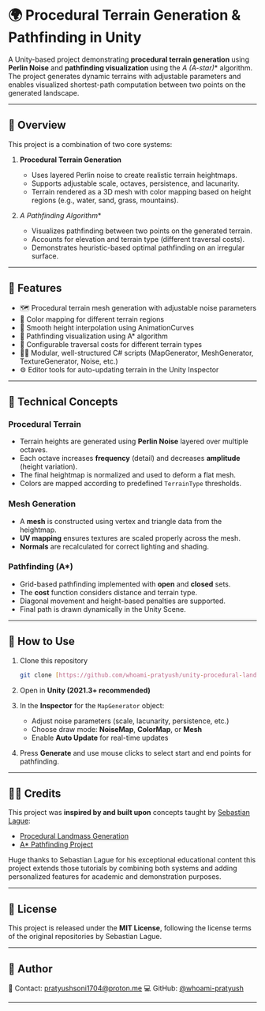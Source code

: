 # 🌍 Procedural Terrain Generation & Pathfinding in Unity

A Unity-based project demonstrating **procedural terrain generation** using **Perlin Noise** and **pathfinding visualization** using the **A* (A-star)** algorithm.
The project generates dynamic terrains with adjustable parameters and enables visualized shortest-path computation between two points on the generated landscape.

---

## 🧠 Overview

This project is a combination of two core systems:

1. **Procedural Terrain Generation**

   * Uses layered Perlin noise to create realistic terrain heightmaps.
   * Supports adjustable scale, octaves, persistence, and lacunarity.
   * Terrain rendered as a 3D mesh with color mapping based on height regions (e.g., water, sand, grass, mountains).

2. **A* Pathfinding Algorithm**

   * Visualizes pathfinding between two points on the generated terrain.
   * Accounts for elevation and terrain type (different traversal costs).
   * Demonstrates heuristic-based optimal pathfinding on an irregular surface.

---

## 🧩 Features

* 🗺️ Procedural terrain mesh generation with adjustable noise parameters
* 🎨 Color mapping for different terrain regions
* 🧮 Smooth height interpolation using AnimationCurves
* 🚶 Pathfinding visualization using A* algorithm
* 🧱 Configurable traversal costs for different terrain types
* 🧑‍💻 Modular, well-structured C# scripts (MapGenerator, MeshGenerator, TextureGenerator, Noise, etc.)
* ⚙️ Editor tools for auto-updating terrain in the Unity Inspector
---

## 🧮 Technical Concepts

### Procedural Terrain

* Terrain heights are generated using **Perlin Noise** layered over multiple octaves.
* Each octave increases **frequency** (detail) and decreases **amplitude** (height variation).
* The final heightmap is normalized and used to deform a flat mesh.
* Colors are mapped according to predefined `TerrainType` thresholds.

### Mesh Generation

* A **mesh** is constructed using vertex and triangle data from the heightmap.
* **UV mapping** ensures textures are scaled properly across the mesh.
* **Normals** are recalculated for correct lighting and shading.

### Pathfinding (A*)

* Grid-based pathfinding implemented with **open** and **closed** sets.
* The **cost** function considers distance and terrain type.
* Diagonal movement and height-based penalties are supported.
* Final path is drawn dynamically in the Unity Scene.

---

## 🧰 How to Use

1. Clone this repository

   ```bash
   git clone [https://github.com/whoami-pratyush/unity-procedural-landmass-pathfinding.git]
   ```

2. Open in **Unity (2021.3+ recommended)**

3. In the **Inspector** for the `MapGenerator` object:

   * Adjust noise parameters (scale, lacunarity, persistence, etc.)
   * Choose draw mode: **NoiseMap**, **ColorMap**, or **Mesh**
   * Enable **Auto Update** for real-time updates

4. Press **Generate** and use mouse clicks to select start and end points for pathfinding.

---

## 🧑‍🏫 Credits

This project was **inspired by and built upon** concepts taught by [Sebastian Lague](https://github.com/SebLague):

* [Procedural Landmass Generation](https://github.com/SebLague/Procedural-Landmass-Generation)
* [A* Pathfinding Project](https://github.com/SebLague/Pathfinding)

Huge thanks to Sebastian Lague for his exceptional educational content this project extends those tutorials by combining both systems and adding personalized features for academic and demonstration purposes.

---

## 📄 License

This project is released under the **MIT License**, following the license terms of the original repositories by Sebastian Lague.

---

## 📘 Author

**<Your Pratyush Soni>**
📧 Contact: [pratyushsoni1704@proton.me](mailto:pratyushsoni1704@proton.me)
💻 GitHub: [@whoami-pratyush]([https://github.com/your-username](https://github.com/whoami-pratyush))

---
